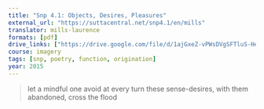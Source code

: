 ```yaml
---
title: "Snp 4.1: Objects, Desires, Pleasures"
external_url: "https://suttacentral.net/snp4.1/en/mills"
translator: mills-laurence
formats: [pdf]
drive_links: ["https://drive.google.com/file/d/1ajGxeZ-vPWsDVgSFTluS-HeZTUFhiOJ4/view?usp=drivesdk"]
course: imagery
tags: [snp, poetry, function, origination]
year: 2015
---
```


> let a mindful one avoid at every turn
these sense-desires,
with them abandoned,
cross the flood
